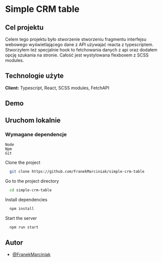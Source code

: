 # Simple CRM table

## Cel projektu

Celem tego projektu było stworzenie stworzeniu fragmentu interfejsu webowego wyświetlającego dane z API używajać reacta z typescriptem. Stworzyłem też specjalnie hook to fetchowania danych z api oraz dodałem opcję szukania na stronie. Całość jest wystylowana flexboxem z SCSS modules.

## Technologie użyte

**Client:** Typescript, React, SCSS modules, FetchAPI

## Demo

## Uruchom lokalnie

### Wymagane dependencje

```
Node
Npm
Git
```

Clone the project

```bash
  git clone https://github.com/FranekMarciniak/simple-crm-table
```

Go to the project directory

```bash
  cd simple-crm-table
```

Install dependencies

```bash
  npm install
```

Start the server

```bash
  npm run start
```

## Autor

- [@FranekMarciniak](https://github.com/FranekMarciniak)

